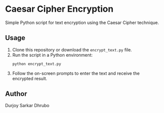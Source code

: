 # Caesar Cipher Encryption

Simple Python script for text encryption using the Caesar Cipher technique.

## Usage

1. Clone this repository or download the `encrypt_text.py` file.
2. Run the script in a Python environment:
   ```bash
   python encrypt_text.py
   ```
3. Follow the on-screen prompts to enter the text and receive the encrypted result.

## Author

Durjoy Sarkar Dhrubo
